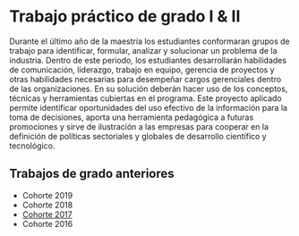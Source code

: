 # Trabajo práctico de grado I & II
Durante el último año de la maestría los estudiantes conformaran grupos de trabajo para identificar, formular, analizar y solucionar un problema de la industria. Dentro de este periodo, los estudiantes desarrollarán habilidades de comunicación, liderazgo, trabajo en equipo, gerencia de proyectos y otras habilidades necesarias para desempeñar cargos gerenciales dentro de las organizaciones. En su solución deberán hacer uso de los conceptos, técnicas y herramientas cubiertas en el programa. Este proyecto aplicado permite identificar oportunidades del uso efectivo de la información para la toma de decisiones, aporta una herramienta pedagógica a futuras promociones y sirve de ilustración a las empresas para cooperar en la definición de políticas sectoriales y globales de desarrollo científico y tecnológico. 
## Trabajos de grado anteriores
+ Cohorte 2019
+ Cohorte 2018
+ [Cohorte 2017](https://github.com/MIIA-UA/MIIA/blob/master/trabajo_grado_2017.md)
+ Cohorte 2016
